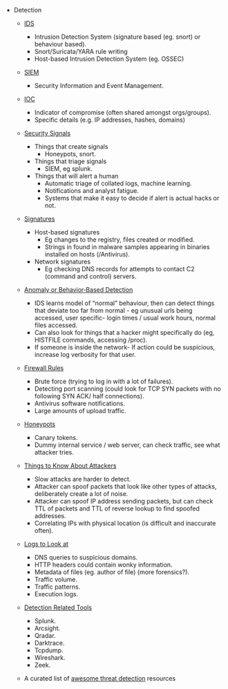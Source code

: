 - Detection
  - [IDS](./IDS.md)
  	- Intrusion Detection System (signature based (eg. snort) or behaviour based).
  	- Snort/Suricata/YARA rule writing
  	- Host-based Intrusion Detection System (eg. OSSEC)
  
  - [SIEM](./SIEM.md)
  	- Security Information and Event Management.
  
  - [IOC](./IOC.md) 
  	- Indicator of compromise (often shared amongst orgs/groups).
  	- Specific details (e.g. IP addresses, hashes, domains)
  
  - [Security Signals](./Security_Signals.md)
  	- Things that create signals
  		- Honeypots, snort.
  	- Things that triage signals
  		- SIEM, eg splunk.
  	- Things that will alert a human 
  		- Automatic triage of collated logs, machine learning.
  		- Notifications and analyst fatigue.
  		- Systems that make it easy to decide if alert is actual hacks or not.
  
  - [Signatures](./Signatures.md)
  	- Host-based signatures
  		- Eg changes to the registry, files created or modified.
  		- Strings in found in malware samples appearing in binaries installed on hosts (/Antivirus).
  	- Network signatures
  		- Eg checking DNS records for attempts to contact C2 (command and control) servers. 
  
  - [Anomaly or Behavior‐Based Detection](./Anomaly_or_Behavior‐Based_Detection.md)
  	- IDS learns model of “normal” behaviour, then can detect things that deviate too far from normal - eg unusual urls being accessed, user specific- login times / usual work hours, normal files accessed.  
  	- Can also look for things that a hacker might specifically do (eg, HISTFILE commands, accessing /proc).
  	- If someone is inside the network- If action could be suspicious, increase log verbosity for that user.
  
  - [Firewall Rules](./Firewall_Rules.md)
  	- Brute force (trying to log in with a lot of failures).
  	- Detecting port scanning (could look for TCP SYN packets with no following SYN ACK/ half connections).
  	- Antivirus software notifications.
  	- Large amounts of upload traffic.
  
  - [Honeypots](./Honeypots.md)
  	- Canary tokens.
  	- Dummy internal service / web server, can check traffic, see what attacker tries.
  
  - [Things to Know About Attackers](./Things_to_Know_About_Attackers.md)
  	- Slow attacks are harder to detect.
  	- Attacker can spoof packets that look like other types of attacks, deliberately create a lot of noise.
  	- Attacker can spoof IP address sending packets, but can check TTL of packets and TTL of reverse lookup to find spoofed addresses.
  	- Correlating IPs with physical location (is difficult and inaccurate often).
  
  - [Logs to Look at](./Logs_to_Look_at.md)
  	- DNS queries to suspicious domains.
  	- HTTP headers could contain wonky information.
  	- Metadata of files (eg. author of file) (more forensics?).
  	- Traffic volume.
  	- Traffic patterns.
  	- Execution logs.
  
  - [Detection Related Tools](./Detection_Related_Tools.md)
  	- Splunk.
  	- Arcsight.
  	- Qradar.
  	- Darktrace.
  	- Tcpdump.
  	- Wireshark.
  	- Zeek.
  
  - A curated list of [awesome threat detection](https://github.com/0x4D31/awesome-threat-detection) resources
